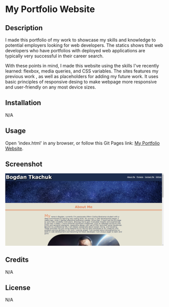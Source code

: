 # My Portfolio Website

## Description

I made this portfolio of my work to showcase my skills and knowledge to potential employers looking for web developers. The statics shows that web developers who have portfolios with deployed web applications are typically very successful in their career search.

With these points in mind, I made this website using the skills I've recently learned: flexbox, media queries, and CSS variables. 
The sites features my previous work , as well as placeholders for adding my future work. It uses basic principles of responsive desing to make webpage more responsive and user-friendly on any most device sizes.

## Installation

N/A

## Usage

Open 'index.html' in any browser, or follow this Git Pages link: [My Portfolio Website](https://aldu1n.github.io/my-portfolio-website/).

## Screenshot

![Screenshot of website](images/Screenshot.png)

## Credits

N/A

## License

N/A